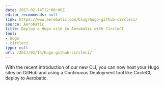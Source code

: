 ```yaml
---
date: 2017-02-14T12:00:00Z
editor_recommends: null
link: https://www.aerobatic.com/blog/hugo-github-circleci/
source: Aerobatic
title: Deploy a Hugo site to Aerobatic with CircleCI
tool:
- hugo
- circleci
type: null
url: /2017/02/14/hugo-github-circleci/
---
```


With the recent introduction of our new CLI, you can now host your Hugo sites on GitHub and using a Continuous Deployment tool like CircleCI, deploy to Aerobatic.
